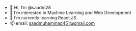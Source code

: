 - 👋 Hi, I’m @saadm28
- 👀 I’m interested in Machine Learning and Web Development
- 🌱 I’m currently learning React.JS
- 📫 email: saadmuhammad451@gmail.com

<!---
saadm28/saadm28 is a ✨ special ✨ repository because its `README.md` (this file) appears on your GitHub profile.
You can click the Preview link to take a look at your changes.
--->
